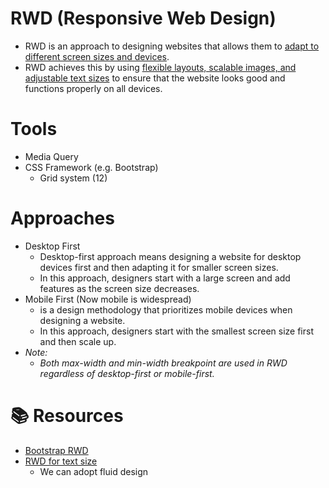 # RWD (Responsive Web Design)
* RWD is an approach to designing websites that allows them to <u>adapt to different screen sizes and devices</u>.
* RWD achieves this by using <u>flexible layouts, scalable images, and adjustable text sizes</u> to ensure that the website looks good and functions properly on all devices.

# Tools
* Media Query
* CSS Framework (e.g. Bootstrap)
  * Grid system (12)

# Approaches
* Desktop First
  * Desktop-first approach means designing a website for desktop devices first and then adapting it for smaller screen sizes.
  * In this approach, designers start with a large screen and add features as the screen size decreases.
* Mobile First (Now mobile is widespread)
  * is a design methodology that prioritizes mobile devices when designing a website.
  *  In this approach, designers start with the smallest screen size first and then scale up.
* *Note:*
  * *Both max-width and min-width breakpoint are used in RWD regardless of desktop-first or mobile-first.*

# :books: Resources
* [Bootstrap RWD](https://getbootstrap.com/docs/5.3/layout/breakpoints/)
* [RWD for text size](https://matthewjamestaylor.com/responsive-font-size#:~:text=Responsive%20web%20design%20is%20not,16px%20(source%2C%20source).)
  * We can adopt fluid design

